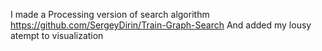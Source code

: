I made a Processing version of search algorithm https://github.com/SergeyDirin/Train-Graph-Search﻿
And added my lousy atempt to visualization
